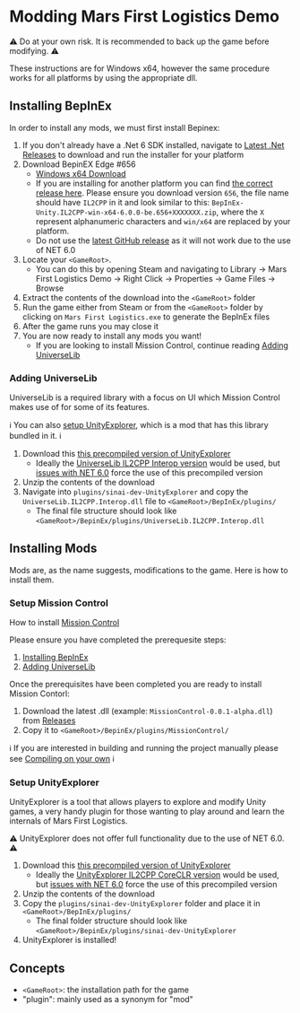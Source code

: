 # Modding Mars First Logistics Demo

⚠ Do at your own risk. It is recommended to back up the game before modifying. ⚠

These instructions are for Windows x64, however the same procedure works for all platforms by using the appropriate dll.

## Installing BepInEx

In order to install any mods, we must first install Bepinex:

1. If you don't already have a .Net 6 SDK installed, navigate to [Latest .Net Releases](https://dotnet.microsoft.com/en-us/download) to download and run the installer for your platform
1. Download BepinEX Edge #656
    - [Windows x64 Download](https://builds.bepinex.dev/projects/bepinex_be/656/BepInEx-Unity.IL2CPP-win-x64-6.0.0-be.656%2Bb3485f4.zip)
    - If you are installing for another platform you can find [the correct release here](https://builds.bepinex.dev/projects/bepinex_be). Please ensure you download version `656`, the file name should have `IL2CPP` in it and look similar to this: `BepInEx-Unity.IL2CPP-win-x64-6.0.0-be.656+XXXXXXX.zip`, where the `X` represent alphanumeric characters and `win/x64` are replaced by your platform.
    - Do not use the [latest GitHub release](https://github.com/BepInEx/BepInEx/releases) as it will not work due to the use of NET 6.0
1. Locate your `<GameRoot>`. 
    - You can do this by opening Steam and navigating to Library → Mars First Logistics Demo → Right Click → Properties → Game Files → Browse
1. Extract the contents of the download into the `<GameRoot>` folder
1. Run the game either from Steam or from the `<GameRoot>` folder by clicking on `Mars First Logistics.exe` to generate the BepInEx files
1. After the game runs you may close it
1. You are now ready to install any mods you want!
    - If you are looking to install Mission Control, continue reading [Adding UniverseLib](#adding-universelib)

### Adding UniverseLib

UniverseLib is a required library with a focus on UI which Mission Control makes use of for some of its features. 

ℹ️ You can also [setup UnityExplorer](#setup-unityexplorer), which is a mod that has this library bundled in it. ℹ️

1. Download this [this precompiled version of UnityExplorer](https://locoserver.net/dl/unityexplorer_bie6.zip)
    - Ideally the [UniverseLib IL2CPP Interop version](https://github.com/sinai-dev/UniverseLib) would be used, but [issues with NET 6.0](https://github.com/sinai-dev/UnityExplorer/issues/169#issuecomment-1251730571]) force the use of this precompiled version
1. Unzip the contents of the download
1. Navigate into `plugins/sinai-dev-UnityExplorer` and copy the `UniverseLib.IL2CPP.Interop.dll` file to `<GameRoot>/BepInEx/plugins/`
    - The final file structure should look like `<GameRoot>/BepinEx/plugins/UniverseLib.IL2CPP.Interop.dll`

## Installing Mods

Mods are, as the name suggests, modifications to the game. Here is how to install them.

### Setup Mission Control

How to install [Mission Control](https://github.com/JordanMajd/MissionControl)

Please ensure you have completed the prerequesite steps:
1. [Installing BepInEx](#installing-bepinex)
2. [Adding UniverseLib](#adding-universelib)

Once the prerequisites have been completed you are ready to install Mission Contorl:
1. Download the latest .dll (example: `MissionControl-0.0.1-alpha.dll`) from [Releases](https://github.com/JordanMajd/MissionControl/releases)
1. Copy it to `<GameRoot>/BepinEx/plugins/MissionControl/`

ℹ️ If you are interested in building and running the project manually please see [Compiling on your own](/README.md#Compiling-on-your-own) ℹ️ 

### Setup UnityExplorer

UnityExplorer is a tool that allows players to explore and modify Unity games, a very handy plugin for those wanting to play around and learn the internals of Mars First Logistics.

⚠ UnityExplorer does not offer full functionality due to the use of NET 6.0. ⚠

1. Download this [this precompiled version of UnityExplorer](https://locoserver.net/dl/unityexplorer_bie6.zip)
    - Ideally the [UnityExplorer IL2CPP CoreCLR version](https://github.com/sinai-dev/UnityExplorer) would be used, but [issues with NET 6.0](https://github.com/sinai-dev/UnityExplorer/issues/169#issuecomment-1251730571]) force the use of this precompiled version
1. Unzip the contents of the download
1. Copy the `plugins/sinai-dev-UnityExplorer` folder and place it in `<GameRoot>/BepInEx/plugins/`
    - The final folder structure should look like `<GameRoot>/BepinEx/plugins/sinai-dev-UnityExplorer`
1. UnityExplorer is installed!

## Concepts

- `<GameRoot>`: the installation path for the game
- "plugin": mainly used as a synonym for "mod"
